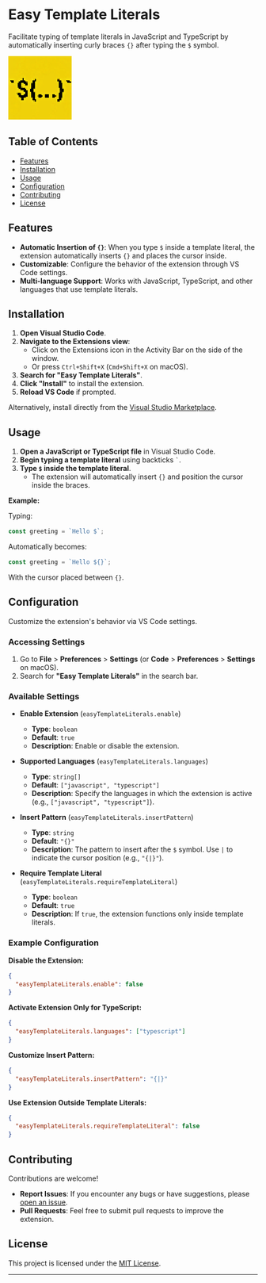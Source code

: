 # Easy Template Literals

Facilitate typing of template literals in JavaScript and TypeScript by automatically inserting curly braces `{}` after typing the `$` symbol.

![Logo](images/icon.png)

## Table of Contents

- [Features](#features)
- [Installation](#installation)
- [Usage](#usage)
- [Configuration](#configuration)
- [Contributing](#contributing)
- [License](#license)

## Features

- **Automatic Insertion of `{}`**: When you type `$` inside a template literal, the extension automatically inserts `{}` and places the cursor inside.
- **Customizable**: Configure the behavior of the extension through VS Code settings.
- **Multi-language Support**: Works with JavaScript, TypeScript, and other languages that use template literals.

## Installation

1. **Open Visual Studio Code**.
2. **Navigate to the Extensions view**:
   - Click on the Extensions icon in the Activity Bar on the side of the window.
   - Or press `Ctrl+Shift+X` (`Cmd+Shift+X` on macOS).
3. **Search for "Easy Template Literals"**.
4. **Click "Install"** to install the extension.
5. **Reload VS Code** if prompted.

Alternatively, install directly from the [Visual Studio Marketplace](https://marketplace.visualstudio.com/items?itemName=rgiampo.easy-template-literals).

## Usage

1. **Open a JavaScript or TypeScript file** in Visual Studio Code.
2. **Begin typing a template literal** using backticks `` ` ``.
3. **Type `$` inside the template literal**.
   - The extension will automatically insert `{}` and position the cursor inside the braces.

**Example:**

Typing:

```javascript
const greeting = `Hello $`;
```

Automatically becomes:

```javascript
const greeting = `Hello ${}`;
```

With the cursor placed between `{}`.

## Configuration

Customize the extension's behavior via VS Code settings.

### Accessing Settings

1. Go to **File** > **Preferences** > **Settings** (or **Code** > **Preferences** > **Settings** on macOS).
2. Search for **"Easy Template Literals"** in the search bar.

### Available Settings

- **Enable Extension** (`easyTemplateLiterals.enable`)

  - **Type**: `boolean`
  - **Default**: `true`
  - **Description**: Enable or disable the extension.

- **Supported Languages** (`easyTemplateLiterals.languages`)

  - **Type**: `string[]`
  - **Default**: `["javascript", "typescript"]`
  - **Description**: Specify the languages in which the extension is active (e.g., `["javascript", "typescript"]`).

- **Insert Pattern** (`easyTemplateLiterals.insertPattern`)

  - **Type**: `string`
  - **Default**: `"{}"`
  - **Description**: The pattern to insert after the `$` symbol. Use `|` to indicate the cursor position (e.g., `"{|}"`).

- **Require Template Literal** (`easyTemplateLiterals.requireTemplateLiteral`)

  - **Type**: `boolean`
  - **Default**: `true`
  - **Description**: If `true`, the extension functions only inside template literals.

### Example Configuration

**Disable the Extension:**

```json
{
  "easyTemplateLiterals.enable": false
}
```

**Activate Extension Only for TypeScript:**

```json
{
  "easyTemplateLiterals.languages": ["typescript"]
}
```

**Customize Insert Pattern:**

```json
{
  "easyTemplateLiterals.insertPattern": "{|}"
}
```

**Use Extension Outside Template Literals:**

```json
{
  "easyTemplateLiterals.requireTemplateLiteral": false
}
```

## Contributing

Contributions are welcome!

- **Report Issues**: If you encounter any bugs or have suggestions, please [open an issue](https://github.com/rgiampo/easy-template-literals/issues).
- **Pull Requests**: Feel free to submit pull requests to improve the extension.

## License

This project is licensed under the [MIT License](LICENSE).

---

